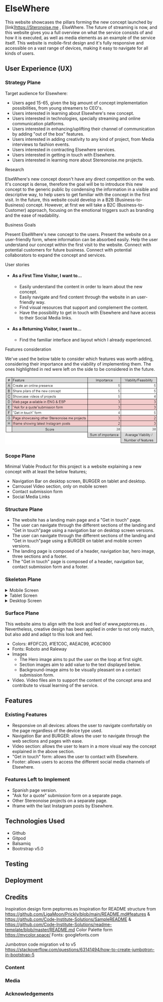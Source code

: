 # ElseWhere

This website showcases the pillars forming the new concept launched by [link]https://Steronoise.me , ElseWhere.
The future of streaming is now, and this website gives you a full overview on what the service consists of and 
how it is executed, as well as media elements as an example of the service itself.
This website is mobile-first design and it's fully responsive and accessible on a vast range of devices, making it easy to navigate for all kinds of users.
 
## User Experience (UX)

### Strategy Plane
Target audience for Elsewhere:

- Users aged 15-65, given the big  amount of concept implementation possibilities, from young streamers to CEO's.
- Users interested in learning about Elsewhere's new concept.
- Users interested in technologies, specially streaming and online communication platforms.
- Users interested in enhancing/uplifting their channel of communication by adding "out of the box" features.
- Users interested in adding creativity to any kind of project, from Media interviews to fashion events.
- Users interested in contracting Elsewhere services.
- Users interested in getting in touch with Elsewhere.
- Users interested in learning more about Stereonoise.me projects.

Research

ElseWhere's new concept doesn't have any direct competition on the web. It's concept is dense,
therefore the goal will be to introduce this new concept to the generic public by condensing the
information in a visible and descriptive way, to help users to get familiar with the concept in the first visit.
In the future, this website could develop in a B2B (Business-to-Business) concept. However, at first we will take a B2C (Business-to-Customer) approach,
focusing on the emotional triggers such as branding and the ease of readability.

Business Goals

Present ElseWhere's new concept to the users.
Present the website on a user-friendly form, where information can be absorbed easily.
Help the user understand our concept within the first visit to the website.
Connect with potential customers for future business.
Connect with potential collaborators to expand the concept and services.

User stories 
- #### As a First Time Visitor, I want to...
    - Easily understand the content in order to learn about the new concept.
    - Easily navigate and find content through the website in an user-friendly way.
    - Find visual resources that support and complement the content.
    - Have the possibility to get in touch with Elsewhere and have access to their Social Media links.

- #### As a Returning Visitor, I want to...
    - Find the familiar interface and layout which I already experienced.

Features consideration

We've used the below table to consider which features was worth adding, considering their
importance and the viability of implementing them. The ones highlighted in red were left on the side 
to be considered in the future.

![alt](readme-images/road-map.png)

### Scope Plane

Minimal Viable Product for this project is a website explaining a new concept with at least the below features;

- Navigation Bar on desktop screen, BURGER on tablet and desktop.
- Carrousel Video section, only on mobile screen
- Contact submission form
- Social Media Links

### Structure Plane
- The website has a landing main page and a "Get in touch" page.
- The user can navigate through the different sections of the landing and "Get in touch"page
using a navigation bar on desktop screen versions.
- The user can navigate through the different sections of the landing and "Get in touch"page
using a BURGER on tablet and mobile screen versions.
- The landing page is composed of a header, navigation bar, hero image, three sections and a footer.
- The "Get in touch" page is composed of a header, navigation bar, contact submission form and a footer.

### Skeleton Plane
<details>
        <summary>Mobile Screen</summary>
        <img src="/wireframe-mobile.png"/>
</details>
<details>
        <summary>Tablet Screen</summary>
        <img src="/wireframe-tablet.png"/>
</details>
<details>
        <summary>Desktop Screen</summary>
        <img src="/wireframe-desktop.png"/>
</details>

### Surface Plane
This website aims to align with the look and feel of www,peptorres.es .
Nevertheless, creative design has been applied in order to not only match, but also add and adapt to this look and feel.
 
- Colors: #FDFC20, #1E1C0C, #AEAC99, #C6C900
- Fonts: Roboto and Raleway
- Images
    - The Hero image aims to put the user on the loop at first sight.
    - Section images aim to add value to the text displayed below.
    - Background-image aims to be visually pleasant on a contact submission form.
- Video. Video files aim to support the content of the concept area and contribute to
visual learning of the service.

## Features

### Existing Features
- Responsive on all devices: allows the user to navigate comfortably on the page regardless of the device type used.
- Navigation Bar and BURGER: allows the user to navigate through the web sections and pages with ease.
- Video section: allows the user to learn in a more visual way the concept explained in the above section.
- "Get in touch" form: allows the user to contact with Elsewhere.
- Footer: allows users to access the different social media channels of Elsewhere.

### Features Left to Implement
- Spanish page version.
- "Ask for a quote" submission form on a separate page.
- Other Stereonoise projects on a separate page.
- Iframe with the last Instagram posts by Elsewhere. 

## Technologies Used
- Github
- Gitpod
- Balsamiq
- Bootrstrap v5.0
## Testing

## Deployment

## Credits
Inspiration design form peptorres.es
Inspiration for README structure from  https://github.com/LigaMoon/Prickly/blob/main/README.md#features & https://github.com/Code-Institute-Solutions/SampleREADME & https://github.com/Code-Institute-Solutions/readme-template/blob/master/README.md
Color Palette form https://mycolor.space/
Fonts: googlefonts.com

Jumbotron code migration v4 to v5 https://stackoverflow.com/questions/63141494/how-to-create-jumbotron-in-bootstrap-5

### Content

### Media

### Acknowledgements


